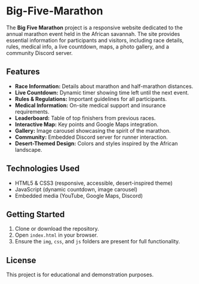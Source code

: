 # Big-Five-Marathon

The **Big Five Marathon** project is a responsive website dedicated to the annual marathon event held in the African savannah. The site provides essential information for participants and visitors, including race details, rules, medical info, a live countdown, maps, a photo gallery, and a community Discord server.

## Features

- **Race Information:** Details about marathon and half-marathon distances.
- **Live Countdown:** Dynamic timer showing time left until the next event.
- **Rules & Regulations:** Important guidelines for all participants.
- **Medical Information:** On-site medical support and insurance requirements.
- **Leaderboard:** Table of top finishers from previous races.
- **Interactive Map:** Key points and Google Maps integration.
- **Gallery:** Image carousel showcasing the spirit of the marathon.
- **Community:** Embedded Discord server for runner interaction.
- **Desert-Themed Design:** Colors and styles inspired by the African landscape.

## Technologies Used

- HTML5 & CSS3 (responsive, accessible, desert-inspired theme)
- JavaScript (dynamic countdown, image carousel)
- Embedded media (YouTube, Google Maps, Discord)

## Getting Started

1. Clone or download the repository.
2. Open `index.html` in your browser.
3. Ensure the `img`, `css`, and `js` folders are present for full functionality.

## License

This project is for educational and demonstration purposes.